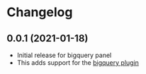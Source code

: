 # Changelog

## 0.0.1 (2021-01-18)
- Initial release for bigquery panel
- This adds support for the [bigquery
  plugin](https://grafana.com/grafana/plugins/doitintl-bigquery-datasource)

